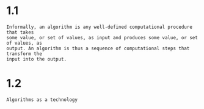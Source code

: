 

# 1.1
    Informally, an algorithm is any well-defined computational procedure that takes
    some value, or set of values, as input and produces some value, or set of values, as
    output. An algorithm is thus a sequence of computational steps that transform the
    input into the output.


# 1.2
    Algorithms as a technology


